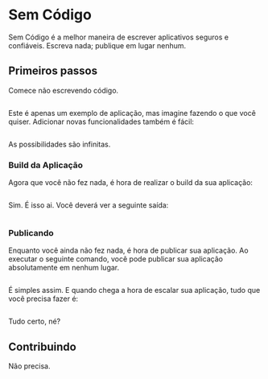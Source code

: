 # Sem Código

Sem Código é a melhor maneira de escrever aplicativos seguros e confiáveis. Escreva nada; publique em lugar nenhum.

## Primeiros passos

Comece não escrevendo código.

```

```
Este é apenas um exemplo de aplicação, mas imagine fazendo o que você quiser. Adicionar novas funcionalidades também é fácil:

```

```

As possibilidades são infinitas.

### Build da Aplicação

Agora que você não fez nada, é hora de realizar o build da sua aplicação:

```

```

Sim. É isso ai. Você deverá ver a seguinte saída:

```

```

### Publicando

Enquanto você ainda não fez nada, é hora de publicar sua aplicação. Ao executar o seguinte comando, você pode publicar sua aplicação absolutamente em nenhum lugar.

```

```
É simples assim. E quando chega a hora de escalar sua aplicação, tudo que você precisa fazer é:

```

```

Tudo certo, né?

## Contribuindo

Não precisa.
